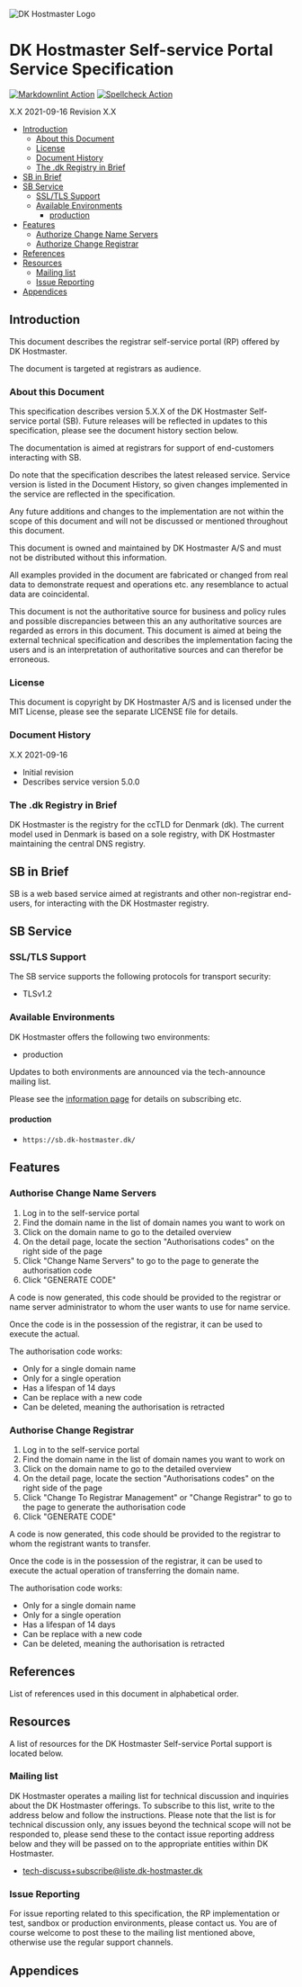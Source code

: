![DK Hostmaster Logo][DKHMLOGO]

# DK Hostmaster Self-service Portal Service Specification

[![Markdownlint Action](https://github.com/DK-Hostmaster/sb-service-specification/actions/workflows/markdownlint.yml/badge.svg)](https://github.com/DK-Hostmaster/sb-service-specification/actions/workflows/markdownlint.yml)
[![Spellcheck Action](https://github.com/DK-Hostmaster/sb-service-specification/actions/workflows/spelling.yml/badge.svg)](https://github.com/DK-Hostmaster/sb-service-specification/actions/workflows/spelling.yml)

X.X 2021-09-16
Revision X.X

<!-- MarkdownTOC bracket=round levels="1,2,3,4,5" indent="  " autolink="true" autoanchor="true" -->

- [Introduction](#introduction)
  - [About this Document](#about-this-document)
  - [License](#license)
  - [Document History](#document-history)
  - [The .dk Registry in Brief](#the-dk-registry-in-brief)
- [SB in Brief](#sb-in-brief)
- [SB Service](#sb-service)
  - [SSL/TLS Support](#ssltls-support)
  - [Available Environments](#available-environments)
    - [production](#production)
- [Features](#features)
  - [Authorize Change Name Servers](#authorise-change-name-servers)
  - [Authorize Change Registrar](#authorise-change-registrar)
- [References](#references)
- [Resources](#resources)
  - [Mailing list](#mailing-list)
  - [Issue Reporting](#issue-reporting)
- [Appendices](#appendices)

<!-- /MarkdownTOC -->

<a id="introduction"></a>

## Introduction

This document describes the registrar self-service portal (RP) offered by DK Hostmaster.

The document is targeted at registrars as audience.

<a id="about-this-document"></a>

### About this Document

This specification describes version 5.X.X of the DK Hostmaster Self-service portal (SB). Future releases will be reflected in updates to this specification, please see the document history section below.

The documentation is aimed at registrars for support of end-customers interacting with SB.

Do note that the specification describes the latest released service. Service version is listed in the Document History, so given changes implemented in the service are reflected in the specification.

Any future additions and changes to the implementation are not within the scope of this document and will not be discussed or mentioned throughout this document.

This document is owned and maintained by DK Hostmaster A/S and must not be distributed without this information.

All examples provided in the document are fabricated or changed from real data to demonstrate request and operations etc. any resemblance to actual data are coincidental.

This document is not the authoritative source for business and policy rules and possible discrepancies between this an any authoritative sources are regarded as errors in this document. This document is aimed at being the external technical specification and describes the implementation facing the users and is an interpretation of authoritative sources and can therefor be erroneous.

<a id="license"></a>

### License

This document is copyright by DK Hostmaster A/S and is licensed under the MIT License, please see the separate LICENSE file for details.

<a id="document-history"></a>

### Document History

X.X 2021-09-16

- Initial revision
- Describes service version 5.0.0

<a id="the-dk-registry-in-brief"></a>

### The .dk Registry in Brief

DK Hostmaster is the registry for the ccTLD for Denmark (dk). The current model used in Denmark is based on a sole registry, with DK Hostmaster maintaining the central DNS registry.

<a id="sb-in-brief"></a>

## SB in Brief

SB is a web based service aimed at registrants and other non-registrar end-users, for interacting with the DK Hostmaster registry.

<a id="sb-service"></a>

## SB Service

<a id="ssltls-support"></a>

### SSL/TLS Support

The SB service supports the following protocols for transport security:

- TLSv1.2

<a id="available-environments"></a>

### Available Environments

DK Hostmaster offers the following two environments:

- production

Updates to both environments are announced via the tech-announce mailing list.

Please see the [information page][DKHMMAIL] for details on subscribing etc.

<a id="production"></a>

#### production

- `https://sb.dk-hostmaster.dk/`

<a id="features"></a>

## Features

<a id="authorise-change-name-servers"></a>

### Authorise Change Name Servers

1. Log in to the self-service portal
2. Find the domain name in the list of domain names you want to work on
3. Click on the domain name to go to the detailed overview
4. On the detail page, locate the section "Authorisations codes" on the right side of the page
5. Click "Change Name Servers" to go to the page to generate the authorisation code
6. Click "GENERATE CODE"

A code is now generated, this code should be provided to the registrar or name server administrator to whom the user wants to use for name service.

Once the code is in the possession of the registrar, it can be used to execute the actual.

The authorisation code works:

- Only for a single domain name
- Only for a single operation
- Has a lifespan of 14 days
- Can be replace with a new code
- Can be deleted, meaning the authorisation is retracted

<a id="authorise-change-registrar"></a>

### Authorise Change Registrar

1. Log in to the self-service portal
2. Find the domain name in the list of domain names you want to work on
3. Click on the domain name to go to the detailed overview
4. On the detail page, locate the section "Authorisations codes" on the right side of the page
5. Click "Change To Registrar Management" or "Change Registrar" to go to the page to generate the authorisation code
6. Click "GENERATE CODE"

A code is now generated, this code should be provided to the registrar to whom the registrant wants to transfer.

Once the code is in the possession of the registrar, it can be used to execute the actual operation of transferring the domain name.

The authorisation code works:

- Only for a single domain name
- Only for a single operation
- Has a lifespan of 14 days
- Can be replace with a new code
- Can be deleted, meaning the authorisation is retracted

<a id="references"></a>

## References

List of references used in this document in alphabetical order.

<a id="resources"></a>

## Resources

A list of resources for the DK Hostmaster Self-service Portal support is located below.

<a id="mailing-list"></a>

### Mailing list

DK Hostmaster operates a mailing list for technical discussion and inquiries about the DK Hostmaster offerings. To subscribe to this list, write to the address below and follow the instructions. Please note that the list is for technical discussion only, any issues beyond the technical scope will not be responded to, please send these to the contact issue reporting address below and they will be passed on to the appropriate entities within DK Hostmaster.

- tech-discuss+subscribe@liste.dk-hostmaster.dk

<a id="issue-reporting"></a>

### Issue Reporting

For issue reporting related to this specification, the RP implementation or test, sandbox or production environments, please contact us. You are of course welcome to post these to the mailing list mentioned above, otherwise use the regular support channels.

<a id="appendices"></a>

## Appendices

[DKHMLOGO]: https://www.dk-hostmaster.dk/sites/default/files/dk-logo_0.png
[DKHMMAIL]: https://www.dk-hostmaster.dk/en/mailing-lists
